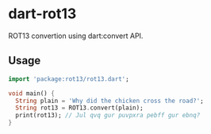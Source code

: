 # dart-rot13

ROT13 convertion using dart:convert API.

## Usage

```dart
import 'package:rot13/rot13.dart';

void main() {
  String plain = 'Why did the chicken cross the road?';
  String rot13 = ROT13.convert(plain);
  print(rot13); // Jul qvq gur puvpxra pebff gur ebnq?
}
```
